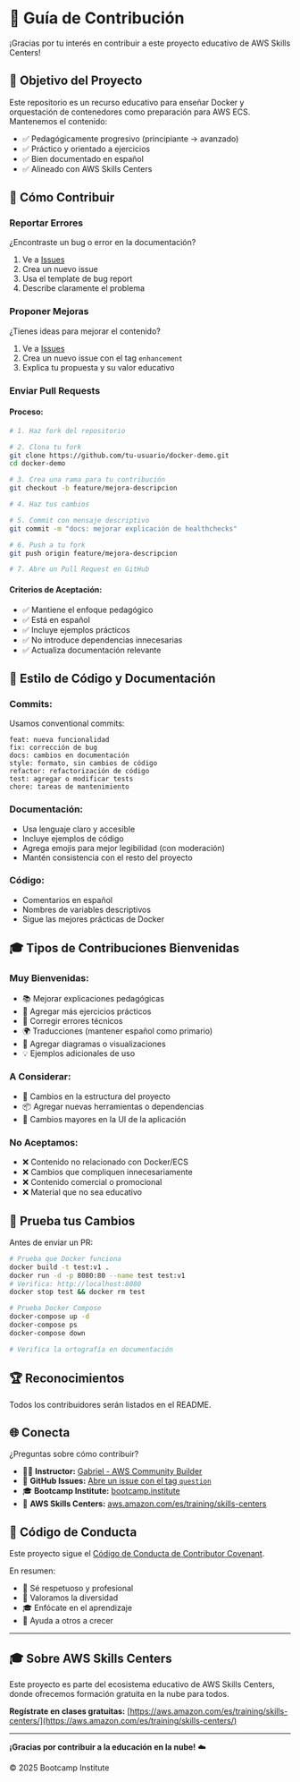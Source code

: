 # 🤝 Guía de Contribución

¡Gracias por tu interés en contribuir a este proyecto educativo de AWS Skills Centers!

## 🎯 Objetivo del Proyecto

Este repositorio es un recurso educativo para enseñar Docker y orquestación de contenedores como preparación para AWS ECS. Mantenemos el contenido:

- ✅ Pedagógicamente progresivo (principiante → avanzado)
- ✅ Práctico y orientado a ejercicios
- ✅ Bien documentado en español
- ✅ Alineado con AWS Skills Centers

## 🌟 Cómo Contribuir

### Reportar Errores

¿Encontraste un bug o error en la documentación?

1. Ve a [Issues](https://github.com/tuusuario/docker-demo/issues)
2. Crea un nuevo issue
3. Usa el template de bug report
4. Describe claramente el problema

### Proponer Mejoras

¿Tienes ideas para mejorar el contenido?

1. Ve a [Issues](https://github.com/tuusuario/docker-demo/issues)
2. Crea un nuevo issue con el tag `enhancement`
3. Explica tu propuesta y su valor educativo

### Enviar Pull Requests

#### Proceso:

```bash
# 1. Haz fork del repositorio

# 2. Clona tu fork
git clone https://github.com/tu-usuario/docker-demo.git
cd docker-demo

# 3. Crea una rama para tu contribución
git checkout -b feature/mejora-descripcion

# 4. Haz tus cambios

# 5. Commit con mensaje descriptivo
git commit -m "docs: mejorar explicación de healthchecks"

# 6. Push a tu fork
git push origin feature/mejora-descripcion

# 7. Abre un Pull Request en GitHub
```

#### Criterios de Aceptación:

- ✅ Mantiene el enfoque pedagógico
- ✅ Está en español
- ✅ Incluye ejemplos prácticos
- ✅ No introduce dependencias innecesarias
- ✅ Actualiza documentación relevante

## 📝 Estilo de Código y Documentación

### Commits:

Usamos conventional commits:

```
feat: nueva funcionalidad
fix: corrección de bug
docs: cambios en documentación
style: formato, sin cambios de código
refactor: refactorización de código
test: agregar o modificar tests
chore: tareas de mantenimiento
```

### Documentación:

- Usa lenguaje claro y accesible
- Incluye ejemplos de código
- Agrega emojis para mejor legibilidad (con moderación)
- Mantén consistencia con el resto del proyecto

### Código:

- Comentarios en español
- Nombres de variables descriptivos
- Sigue las mejores prácticas de Docker

## 🎓 Tipos de Contribuciones Bienvenidas

### Muy Bienvenidas:

- 📚 Mejorar explicaciones pedagógicas
- 🎯 Agregar más ejercicios prácticos
- 🐛 Corregir errores técnicos
- 🌍 Traducciones (mantener español como primario)
- 📖 Agregar diagramas o visualizaciones
- 💡 Ejemplos adicionales de uso

### A Considerar:

- 🔧 Cambios en la estructura del proyecto
- 📦 Agregar nuevas herramientas o dependencias
- 🎨 Cambios mayores en la UI de la aplicación

### No Aceptamos:

- ❌ Contenido no relacionado con Docker/ECS
- ❌ Cambios que compliquen innecesariamente
- ❌ Contenido comercial o promocional
- ❌ Material que no sea educativo

## 🧪 Prueba tus Cambios

Antes de enviar un PR:

```bash
# Prueba que Docker funciona
docker build -t test:v1 .
docker run -d -p 8080:80 --name test test:v1
# Verifica: http://localhost:8080
docker stop test && docker rm test

# Prueba Docker Compose
docker-compose up -d
docker-compose ps
docker-compose down

# Verifica la ortografía en documentación
```

## 🏆 Reconocimientos

Todos los contribuidores serán listados en el README.

## 🌐 Conecta

¿Preguntas sobre cómo contribuir?

- 👨‍🏫 **Instructor:** [Gabriel - AWS Community Builder](https://builder.aws.com/community/@awshero)
- 🐛 **GitHub Issues:** [Abre un issue con el tag `question`](https://github.com/tuusuario/docker-demo/issues)
- 🎓 **Bootcamp Institute:** [bootcamp.institute](https://bootcamp.institute)
- 💬 **AWS Skills Centers:** [aws.amazon.com/es/training/skills-centers](https://aws.amazon.com/es/training/skills-centers/)

## 📜 Código de Conducta

Este proyecto sigue el [Código de Conducta de Contributor Covenant](https://www.contributor-covenant.org/es/version/2/1/code_of_conduct/).

En resumen:

- 🤝 Sé respetuoso y profesional
- 🌈 Valoramos la diversidad
- 🎓 Enfócate en el aprendizaje
- 💪 Ayuda a otros a crecer

---

## 🎓 Sobre AWS Skills Centers

Este proyecto es parte del ecosistema educativo de AWS Skills Centers, donde ofrecemos formación gratuita en la nube para todos.

**Regístrate en clases gratuitas:** [https://aws.amazon.com/es/training/skills-centers/](https://aws.amazon.com/es/training/skills-centers/)

---

**¡Gracias por contribuir a la educación en la nube!** ☁️

© 2025 Bootcamp Institute

